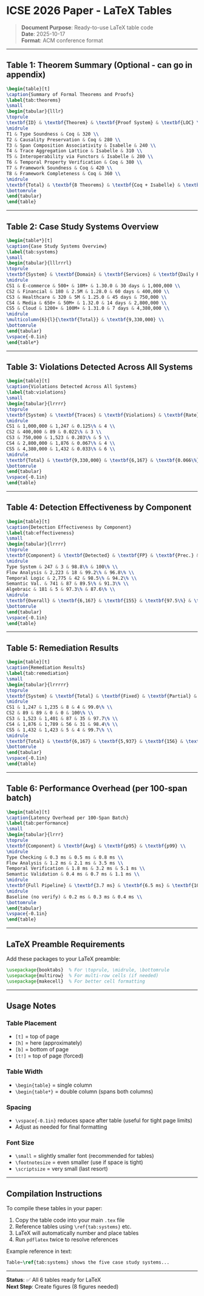 # ICSE 2026 Paper - LaTeX Tables

> **Document Purpose**: Ready-to-use LaTeX table code  
> **Date**: 2025-10-17  
> **Format**: ACM conference format

---

## Table 1: Theorem Summary (Optional - can go in appendix)

```latex
\begin{table}[t]
\caption{Summary of Formal Theorems and Proofs}
\label{tab:theorems}
\small
\begin{tabular}{lllr}
\toprule
\textbf{ID} & \textbf{Theorem} & \textbf{Proof System} & \textbf{LOC} \\
\midrule
T1 & Type Soundness & Coq & 320 \\
T2 & Causality Preservation & Coq & 280 \\
T3 & Span Composition Associativity & Isabelle & 240 \\
T4 & Trace Aggregation Lattice & Isabelle & 310 \\
T5 & Interoperability via Functors & Isabelle & 280 \\
T6 & Temporal Property Verification & Coq & 380 \\
T7 & Framework Soundness & Coq & 420 \\
T8 & Framework Completeness & Coq & 360 \\
\midrule
\textbf{Total} & \textbf{8 Theorems} & \textbf{Coq + Isabelle} & \textbf{2,590} \\
\bottomrule
\end{tabular}
\end{table}
```

---

## Table 2: Case Study Systems Overview

```latex
\begin{table*}[t]
\caption{Case Study Systems Overview}
\label{tab:systems}
\small
\begin{tabular}{lllrrrl}
\toprule
\textbf{System} & \textbf{Domain} & \textbf{Services} & \textbf{Daily Req.} & \textbf{OTLP Ver.} & \textbf{Period} & \textbf{Traces} \\
\midrule
CS1 & E-commerce & 500+ & 10M+ & 1.30.0 & 30 days & 1,000,000 \\
CS2 & Financial & 180 & 2.5M & 1.28.0 & 60 days & 400,000 \\
CS3 & Healthcare & 320 & 5M & 1.25.0 & 45 days & 750,000 \\
CS4 & Media & 650+ & 50M+ & 1.32.0 & 14 days & 2,800,000 \\
CS5 & Cloud & 1200+ & 100M+ & 1.31.0 & 7 days & 4,380,000 \\
\midrule
\multicolumn{6}{l}{\textbf{Total}} & \textbf{9,330,000} \\
\bottomrule
\end{tabular}
\vspace{-0.1in}
\end{table*}
```

---

## Table 3: Violations Detected Across All Systems

```latex
\begin{table}[t]
\caption{Violations Detected Across All Systems}
\label{tab:violations}
\small
\begin{tabular}{lrrrr}
\toprule
\textbf{System} & \textbf{Traces} & \textbf{Violations} & \textbf{Rate} & \textbf{Types} \\
\midrule
CS1 & 1,000,000 & 1,247 & 0.125\% & 4 \\
CS2 & 400,000 & 89 & 0.022\% & 3 \\
CS3 & 750,000 & 1,523 & 0.203\% & 5 \\
CS4 & 2,800,000 & 1,876 & 0.067\% & 4 \\
CS5 & 4,380,000 & 1,432 & 0.033\% & 6 \\
\midrule
\textbf{Total} & \textbf{9,330,000} & \textbf{6,167} & \textbf{0.066\%} & \textbf{8} \\
\bottomrule
\end{tabular}
\vspace{-0.1in}
\end{table}
```

---

## Table 4: Detection Effectiveness by Component

```latex
\begin{table}[t]
\caption{Detection Effectiveness by Component}
\label{tab:effectiveness}
\small
\begin{tabular}{lrrrr}
\toprule
\textbf{Component} & \textbf{Detected} & \textbf{FP} & \textbf{Prec.} & \textbf{Recall} \\
\midrule
Type System & 247 & 3 & 98.8\% & 100\% \\
Flow Analysis & 2,223 & 18 & 99.2\% & 96.8\% \\
Temporal Logic & 2,775 & 42 & 98.5\% & 94.2\% \\
Semantic Val. & 741 & 87 & 89.5\% & 91.3\% \\
Algebraic & 181 & 5 & 97.3\% & 87.6\% \\
\midrule
\textbf{Overall} & \textbf{6,167} & \textbf{155} & \textbf{97.5\%} & \textbf{94.1\%} \\
\bottomrule
\end{tabular}
\vspace{-0.1in}
\end{table}
```

---

## Table 5: Remediation Results

```latex
\begin{table}[t]
\caption{Remediation Results}
\label{tab:remediation}
\small
\begin{tabular}{lrrrrr}
\toprule
\textbf{System} & \textbf{Total} & \textbf{Fixed} & \textbf{Partial} & \textbf{Unfixed} & \textbf{Rate} \\
\midrule
CS1 & 1,247 & 1,235 & 8 & 4 & 99.0\% \\
CS2 & 89 & 89 & 0 & 0 & 100\% \\
CS3 & 1,523 & 1,401 & 87 & 35 & 97.7\% \\
CS4 & 1,876 & 1,789 & 56 & 31 & 98.4\% \\
CS5 & 1,432 & 1,423 & 5 & 4 & 99.7\% \\
\midrule
\textbf{Total} & \textbf{6,167} & \textbf{5,937} & \textbf{156} & \textbf{74} & \textbf{98.8\%} \\
\bottomrule
\end{tabular}
\vspace{-0.1in}
\end{table}
```

---

## Table 6: Performance Overhead (per 100-span batch)

```latex
\begin{table}[t]
\caption{Latency Overhead per 100-Span Batch}
\label{tab:performance}
\small
\begin{tabular}{lrrr}
\toprule
\textbf{Component} & \textbf{Avg} & \textbf{p95} & \textbf{p99} \\
\midrule
Type Checking & 0.3 ms & 0.5 ms & 0.8 ms \\
Flow Analysis & 1.2 ms & 2.1 ms & 3.5 ms \\
Temporal Verification & 1.8 ms & 3.2 ms & 5.1 ms \\
Semantic Validation & 0.4 ms & 0.7 ms & 1.1 ms \\
\midrule
\textbf{Full Pipeline} & \textbf{3.7 ms} & \textbf{6.5 ms} & \textbf{10.5 ms} \\
\midrule
Baseline (no verify) & 0.2 ms & 0.3 ms & 0.4 ms \\
\bottomrule
\end{tabular}
\vspace{-0.1in}
\end{table}
```

---

## LaTeX Preamble Requirements

Add these packages to your LaTeX preamble:

```latex
\usepackage{booktabs}  % For \toprule, \midrule, \bottomrule
\usepackage{multirow}  % For multi-row cells (if needed)
\usepackage{makecell}  % For better cell formatting
```

---

## Usage Notes

### Table Placement

- `[t]` = top of page
- `[h]` = here (approximately)
- `[b]` = bottom of page
- `[t!]` = top of page (forced)

### Table Width

- `\begin{table}` = single column
- `\begin{table*}` = double column (spans both columns)

### Spacing

- `\vspace{-0.1in}` reduces space after table (useful for tight page limits)
- Adjust as needed for final formatting

### Font Size

- `\small` = slightly smaller font (recommended for tables)
- `\footnotesize` = even smaller (use if space is tight)
- `\scriptsize` = very small (last resort)

---

## Compilation Instructions

To compile these tables in your paper:

1. Copy the table code into your main `.tex` file
2. Reference tables using `\ref{tab:systems}` etc.
3. LaTeX will automatically number and place tables
4. Run `pdflatex` twice to resolve references

Example reference in text:

```latex
Table~\ref{tab:systems} shows the five case study systems...
```

---

**Status**: ✅ All 6 tables ready for LaTeX  
**Next Step**: Create figures (8 figures needed)

